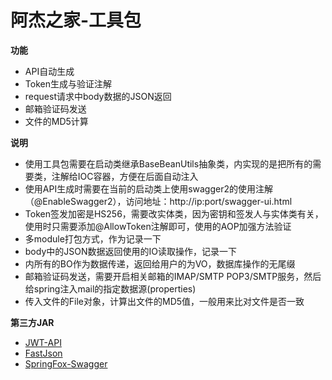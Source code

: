 # 阿杰之家-工具包

**功能**
- API自动生成
- Token生成与验证注解
- request请求中body数据的JSON返回
- 邮箱验证码发送
- 文件的MD5计算

**说明**
- 使用工具包需要在启动类继承BaseBeanUtils抽象类，内实现的是把所有的需要类，注解给IOC容器，方便在后面自动注入
- 使用API生成时需要在当前的启动类上使用swagger2的使用注解（@EnableSwagger2），访问地址：http://ip:port/swagger-ui.html
- Token签发加密是HS256，需要改实体类，因为密钥和签发人与实体类有关，使用时只需要添加@AllowToken注解即可，使用的AOP加强方法验证
- 多module打包方式，作为记录一下
- body中的JSON数据返回使用的IO读取操作，记录一下
- 内所有的BO作为数据传递，返回给用户的为VO，数据库操作的无尾缀
- 邮箱验证码发送，需要开启相关邮箱的IMAP/SMTP POP3/SMTP服务，然后给spring注入mail的指定数据源(properties)
- 传入文件的File对象，计算出文件的MD5值，一般用来比对文件是否一致

**第三方JAR**
- [JWT-API](https://javadoc.io/doc/com.auth0/java-jwt/latest/index.html)
- [FastJson](https://github.com/alibaba/fastjson)
- [SpringFox-Swagger](http://springfox.github.io/springfox/docs/current/#swagger-1-2-vs-swagger-2-0)
